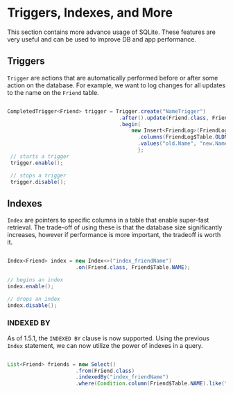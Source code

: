 # Triggers, Indexes, and More
This section contains more advance usage of SQLite. These features are very useful and can be used to improve DB and app performance.

## Triggers
`Trigger` are actions that are automatically performed before or after some action on the database. For example, we want to log changes for all updates to the name on the `Friend` table.

```java

CompletedTrigger<Friend> trigger = Trigger.create("NameTrigger")
                                    .after().update(Friend.class, Friend$Table.NAME)
                                    .begin(
                                        new Insert<FriendLog>(FriendLog.class)
                                          .columns(FriendLog$Table.OLDNAME, FriendLog$Table.NEWNAME, FriendLog$Table.DATE)
                                          .values("old.Name", "new.Name", System.currentTimeMillis())
                                          };
 // starts a trigger
 trigger.enable();

 // stops a trigger
 trigger.disable();
```

## Indexes
`Index` are pointers to specific columns in a table that enable super-fast retrieval. The trade-off of using these is that the database size significantly increases, however if performance is more important, the tradeoff is worth it.

```java

Index<Friend> index = new Index<>("index_friendName")
                      .on(Friend.class, Friend$Table.NAME);

// begins an index
index.enable();

// drops an index
index.disable();
```

### INDEXED BY
As of 1.5.1, the `INDEXED BY` clause is now supported. Using the previous `Index` statement, we can now utilize the power of indexes in a query.

```java

List<Friend> friends = new Select()
                      .from(Friend.class)
                      .indexedBy("index_friendName")
                      .where(Condition.column(Friend$Table.NAME).like("Andrew%")).queryList();
```
